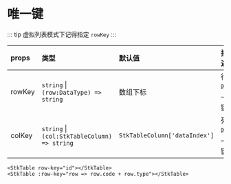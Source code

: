 # 唯一键

::: tip
虚拟列表模式下记得指定 `rowKey`
:::

| props | 类型 | 默认值 |描述 |
| :--- | :--- | :--- | :--- |
| rowKey | `string` \| `(row:DataType) => string` | 数组下标 | 行唯一键 |
| colKey |  `string` \| `(col:StkTableColumn) => string`| `StkTableColumn['dataIndex']` | 列唯一键 |

```vue
<StkTable row-key="id"></StkTable>
<StkTable :row-key="row => row.code + row.type"></StkTable>
```
